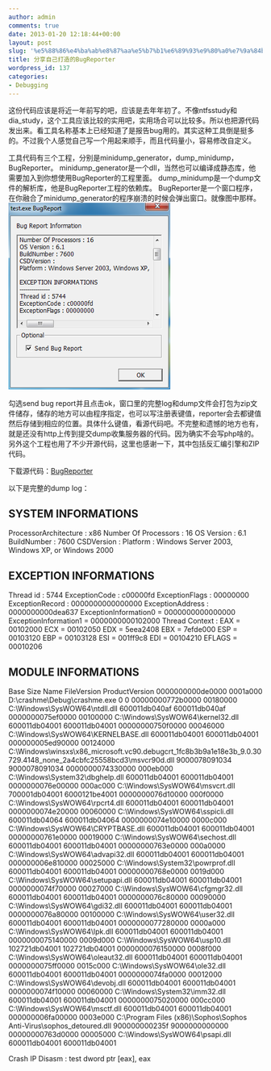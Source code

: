 ```yaml
---
author: admin
comments: true
date: 2013-01-20 12:18:44+00:00
layout: post
slug: '%e5%88%86%e4%ba%ab%e8%87%aa%e5%b7%b1%e6%89%93%e9%80%a0%e7%9a%84bugreporter'
title: 分享自己打造的BugReporter
wordpress_id: 137
categories:
- Debugging
---
```


这份代码应该是将近一年前写的吧，应该是去年年初了。不像ntfsstudy和dia_study，这个工具应该比较的实用吧，实用场合可以比较多。所以也把源代码发出来。看工具名称基本上已经知道了是报告bug用的。其实这种工具倒是挺多的。不过我个人感觉自己写一个用起来顺手，而且代码量小，容易修改自定义。

工具代码有三个工程，分别是minidump_generator，dump_minidump，BugReporter。
minidump_generator是一个dll，当然也可以编译成静态库，他需要加入到你想使用BugReporter的工程里面。
dump_minidump是一个dump文件的解析库，他是BugReporter工程的依赖库。
BugReporter是一个窗口程序，在你融合了minidump_generator的程序崩溃的时候会弹出窗口。就像图中那样。
[![20130120193015](/uploads/2013/01/20130120193015.png)](/uploads/2013/01/20130120193015.png)

勾选send bug report并且点击ok，窗口里的完整log和dump文件会打包为zip文件储存，储存的地方可以由程序指定，也可以写注册表键值，reporter会去都键值然后存储到相应的位置。具体什么键值，看源代码吧。不完整和遗憾的地方也有，就是还没有http上传到提交dump收集服务器的代码。因为确实不会写php啥的。另外这个工程也用了不少开源代码，这里也感谢一下，其中包括反汇编引擎和ZIP代码。

下载源代码：[BugReporter](/uploads/2013/01/BugReporter.zip)

以下是完整的dump log：

SYSTEM INFORMATIONS
---------------
ProcessorArchitecture : x86
Number Of Processors : 16
OS Version : 6.1
BuildNumber : 7600
CSDVersion :
Platform : Windows Server 2003, Windows XP, or Windows 2000

EXCEPTION INFORMATIONS
---------------
Thread id : 5744
ExceptionCode : c00000fd
ExceptionFlags : 00000000
ExceptionRecord : 0000000000000000
ExceptionAddress : 0000000000dea637
ExceptionInformation0 = 0000000000000000
ExceptionInformation1 = 0000000000102000
Thread Context :
EAX = 00102000 ECX = 00102050 EDX = 5eea2408 EBX = 7efde000
ESP = 00103120 EBP = 00103128 ESI = 001ff9c8 EDI = 00104210
EFLAGS = 00010206

MODULE INFORMATIONS
---------------
Base Size Name FileVersion ProductVersion
0000000000de0000 0001a000 D:\crashme\Debug\crashme.exe 0 0
00000000772b0000 00180000 C:\Windows\SysWOW64\ntdll.dll 600011db040af 600011db040af
0000000075ef0000 00100000 C:\Windows\SysWOW64\kernel32.dll 600011db04001 600011db04001
00000000750f0000 00046000 C:\Windows\SysWOW64\KERNELBASE.dll 600011db04001 600011db04001
000000005ed90000 00124000 C:\Windows\winsxs\x86_microsoft.vc90.debugcrt_1fc8b3b9a1e18e3b_9.0.30729.4148_none_2a4cbfc25558bcd3\msvcr90d.dll 9000078091034 9000078091034
0000000074330000 000eb000 C:\Windows\System32\dbghelp.dll 600011db04001 600011db04001
0000000076e00000 000ac000 C:\Windows\SysWOW64\msvcrt.dll 700001db04001 6000121be4001
0000000076d10000 000f0000 C:\Windows\SysWOW64\rpcrt4.dll 600011db04001 600011db04001
0000000074e20000 00060000 C:\Windows\SysWOW64\sspicli.dll 600011db04064 600011db04064
0000000074e10000 0000c000 C:\Windows\SysWOW64\CRYPTBASE.dll 600011db04001 600011db04001
00000000761e0000 00019000 C:\Windows\SysWOW64\sechost.dll 600011db04001 600011db04001
00000000763e0000 000a0000 C:\Windows\SysWOW64\advapi32.dll 600011db04001 600011db04001
000000006e810000 00025000 C:\Windows\System32\powrprof.dll 600011db04001 600011db04001
00000000768e0000 0019d000 C:\Windows\SysWOW64\setupapi.dll 600011db04001 600011db04001
0000000074f70000 00027000 C:\Windows\SysWOW64\cfgmgr32.dll 600011db04001 600011db04001
0000000076c80000 00090000 C:\Windows\SysWOW64\gdi32.dll 600011db04001 600011db04001
0000000076a80000 00100000 C:\Windows\SysWOW64\user32.dll 600011db04001 600011db04001
0000000077280000 0000a000 C:\Windows\SysWOW64\lpk.dll 600011db04001 600011db04001
0000000075140000 0009d000 C:\Windows\SysWOW64\usp10.dll 102721db04001 102721db04001
0000000076150000 0008f000 C:\Windows\SysWOW64\oleaut32.dll 600011db04001 600011db04001
0000000075ff0000 0015c000 C:\Windows\SysWOW64\ole32.dll 600011db04001 600011db04001
0000000074fa0000 00012000 C:\Windows\SysWOW64\devobj.dll 600011db04001 600011db04001
0000000074f10000 00060000 C:\Windows\System32\imm32.dll 600011db04001 600011db04001
0000000075020000 000cc000 C:\Windows\SysWOW64\msctf.dll 600011db04001 600011db04001
000000006fa00000 0003e000 C:\Program Files (x86)\Sophos\Sophos Anti-Virus\sophos_detoured.dll 900000000235f 9000000000000
00000000763d0000 00005000 C:\Windows\SysWOW64\psapi.dll 600011db04001 600011db04001

Crash IP Disasm :
test dword ptr [eax], eax
